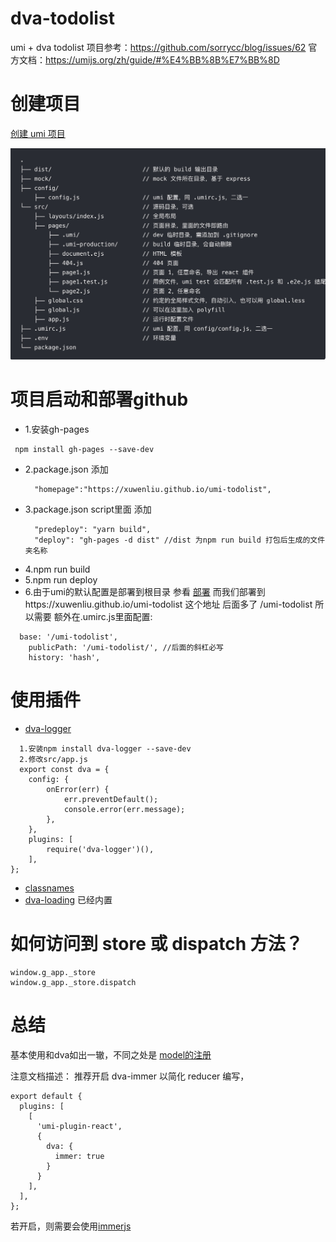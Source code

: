 # dva-todolist
umi + dva todolist 
项目参考：https://github.com/sorrycc/blog/issues/62
官方文档：https://umijs.org/zh/guide/#%E4%BB%8B%E7%BB%8D
# 创建项目
  [创建 umi 项目](https://umijs.org/zh/guide/create-umi-app.html#%E4%BB%8B%E7%BB%8D-create-umi)

  ![目录结构](./src/assets/目录.jpg)

# 项目启动和部署github

- 1.安装gh-pages 
 ```
  npm install gh-pages --save-dev
 ```
- 2.package.json 添加     
  ```
    "homepage":"https://xuwenliu.github.io/umi-todolist",
  ```
- 3.package.json script里面 添加     
  ```
    "predeploy": "yarn build",
    "deploy": "gh-pages -d dist" //dist 为npm run build 打包后生成的文件夹名称
  ```
- 4.npm run build
- 5.npm run deploy
- 6.由于umi的默认配置是部署到根目录 参看 [部署](https://umijs.org/zh/guide/deploy.html)
  而我们部署到https://xuwenliu.github.io/umi-todolist 这个地址 后面多了 /umi-todolist
  所以需要 额外在.umirc.js里面配置:
```
  base: '/umi-todolist',
	publicPath: '/umi-todolist/', //后面的斜杠必写
	history: 'hash',
```


# 使用插件
- [dva-logger](https://github.com/afc163/dva-logger) 
 
```
  1.安装npm install dva-logger --save-dev
  2.修改src/app.js
  export const dva = {
	config: {
		onError(err) {
			err.preventDefault();
			console.error(err.message);
		},
	},
	plugins: [
		require('dva-logger')(),
	],
};

```
- [classnames](https://github.com/JedWatson/classnames)
- [dva-loading](https://github.com/dvajs/dva/tree/master/packages/dva-loading) 已经内置

# 如何访问到 store 或 dispatch 方法？

```
window.g_app._store
window.g_app._store.dispatch

```
# 总结
  基本使用和dva如出一辙，不同之处是 
  [model的注册](https://umijs.org/zh/guide/with-dva.html#model-%E6%B3%A8%E5%86%8C)

  注意文档描述： 推荐开启 dva-immer 以简化 reducer 编写，
  ```
  export default {
    plugins: [
      [
        'umi-plugin-react',
        {
          dva: {
            immer: true
          }
        }
      ],
    ],
  };

  ```
  若开启，则需要会使用[immerjs](https://immerjs.github.io/immer/docs/introduction) 
